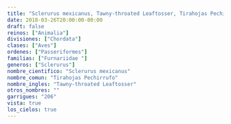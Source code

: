 ```yaml
---
title: "Sclerurus mexicanus, Tawny-throated Leaftosser, Tirahojas Pechirrufo"
date: 2018-03-26T20:00:00-00:00
draft: false
reinos: ["Animalia"]
divisiones: ["Chordata"]
clases: ["Aves"]
ordenes: ["Passeriformes"]
familias: ["Furnariidae "]
generos: ["Sclerurus"]
nombre_cientifico: "Sclerurus mexicanus"
nombre_comun: "Tirahojas Pechirrufo"
nombre_ingles: "Tawny-throated Leaftosser"
otros_nombres: ""
garrigues: "206"
vista: true
los_cielos: true
---
```

